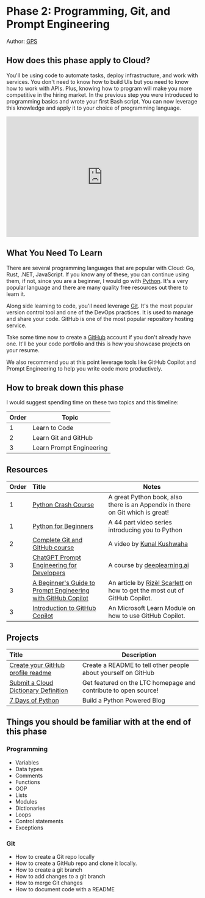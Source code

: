 # Phase 2: Programming, Git, and Prompt Engineering

Author: [GPS](https://twitter.com/madebygps)

## How does this phase apply to Cloud?

You'll be using code to automate tasks, deploy infrastructure, and work with services. You don't need to know how to build UIs but you need to know how to work with APIs. Plus, knowing how to program will make you more competitive in the hiring market. In the previous step you were introduced to programming basics and wrote your first Bash script. You can now leverage this knowledge and apply it to your choice of programming language.

<!--truncate -->
<iframe width="100%" height="315" src="https://www.youtube.com/embed/WMUAc7bvB7M" title="YouTube video player" frameborder="0" allow="accelerometer; autoplay; clipboard-write; encrypted-media; gyroscope; picture-in-picture; web-share" allowfullscreen></iframe>

## What You Need To Learn

There are several programming languages that are popular with Cloud: Go, Rust, .NET, JavaScript. If you know any of these, you can continue using them, if not, since you are a beginner,  I would go with [Python](https://www.python.org/). It's a very popular language and there are many quality free resources out there to learn it.

Along side learning to code, you'll need leverage [Git](https://git-scm.com/). It's the most popular version control tool and one of the DevOps practices. It is used to manage and share your code. GitHub is one of the most popular repository hosting service. 

Take some time now to create a [GitHub](https://github.com/) account if you don't already have one. It'll be your code portfolio and this is how you showcase projects on your resume. 

We also recommend you at this point leverage tools like GitHub Copilot and Prompt Engineering to help you write code more productively.

## How to break down this phase

I would suggest spending time on these two topics and this timeline:

| Order | Topic                           |
|-------|---------------------------------|
| 1 | Learn to Code |
| 2 | Learn Git and GitHub |
| 3 | Learn Prompt Engineering |


## Resources

| Order | Title                                                                        | Notes                                                                                       |
| :---- | :--------------------------------------------------------------------------- | ------------------------------------------------------------------------------------------- |
| 1     | [Python Crash Course](https://ehmatthes.github.io/pcc/)                      | A great Python book, also there is an Appendix in there on Git which is great!
1 | [Python for Beginners](https://youtu.be/jFCNu1-Xdsw) | A 44 part video series introducing you to Python |
| 2     | [Complete Git and GitHub course](https://www.youtube.com/watch?v=apGV9Kg7ics)    | A video by [Kunal Kushwaha](https://bio.link/kunalk) 
| 3     | [ChatGPT Prompt Engineering for Developers](https://www.deeplearning.ai/short-courses/chatgpt-prompt-engineering-for-developers/)    | A course by [deeplearning.ai](https://www.deeplearning.ai/) |
| 3     | [A Beginner's Guide to Prompt Engineering with GitHub Copilot](https://dev.to/github/a-beginners-guide-to-prompt-engineering-with-github-copilot-3ibp)    | An article by [Rizèl Scarlett](https://twitter.com/blackgirlbytes) on how to get the most out of GitHub Copilot.|
| 3     | [Introduction to GitHub Copilot](https://learn.microsoft.com/training/modules/introduction-to-github-copilot/)    | An Microsoft Learn Module on how to use GitHub Copilot.|

## Projects

 | Title                     | Description                                                                                                                                               |
 | :------------------------ | ------------------------------------------------------------------------------------------------------------------------------------------------------ |
 [Create your GitHub profile readme](https://docs.github.com/en/github/setting-up-and-managing-your-github-profile/customizing-your-profile/managing-your-profile-readme) | Create a README to tell other people about yourself on GitHub
 [Submit a Cloud Dictionary Definition](https://definethecloud.guide/) | Get featured on the LTC homepage and contribute to open source!
 [7 Days of Python](https://7daysofpython.com/) | Build a Python Powered Blog |

## Things you should be familiar with at the end of this phase

### Programming

- Variables
- Data types
- Comments
- Functions
- OOP
- Lists
- Modules
- Dictionaries
- Loops
- Control statements
- Exceptions

### Git

- How to create a Git repo locally
- How to create a GitHub repo and clone it locally.
- How to create a git branch
- How to add changes to a git branch
- How to merge Git changes
- How to document code with a README